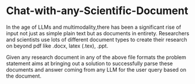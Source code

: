# Chat-with-any-Scientific-Document
In the age of LLMs and multimodality,there has been a significant rise of input not just as simple plain text but as documents in entirety. Researchers and scientists use lots of different document types to create their research on beyond pdf like .docx, latex (.tex), .ppt. 

Given any research document in any of the above file formats the problem statement aims at bringing out a solution to successfully parse these documents and answer coming from any LLM for the user query based on the document.
